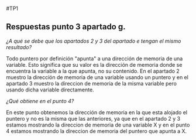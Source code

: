 #TP1 

## Respuestas punto 3 apartado g.

_¿A qué se debe que los apartados 2 y 3 del apartado e tengan el mismo resultado?_

Todo puntero por definición "apunta" a una dirección de memoria de una variable. Esto significa que su valor es la dirección de memoria donde se encuentra la variable a la que apunta, no su contenido. En el apartado 2 muestro la dirección de memoria de una variable usando un puntero y en el apartado 3 muestro la direccion de memoria de la misma variable pero usando dicha variable directamente.

_¿Qué obtiene en el punto 4?_

En este punto obtenemos la dirección de memoria en la que esta alojado el puntero y no es la misma que las anteriores, ya que en el apartado 2 y 3 estamos mostrando la direccion de memoria de una variable X y en el punto 4 estamos mostrando la direccion de memoria del puntero que apunta a X.





